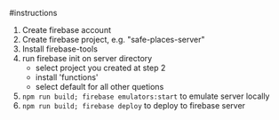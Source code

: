 #instructions

1.  Create firebase account
2.  Create firebase project, e.g. "safe-places-server"
3.  Install firebase-tools
4.  run firebase init on server directory
    -   select project you created at step 2
    -   install 'functions'
    -   select default for all other quetions
5.  `npm run build; firebase emulators:start` to emulate server locally
6.  `npm run build; firebase deploy` to deploy to firebase server
